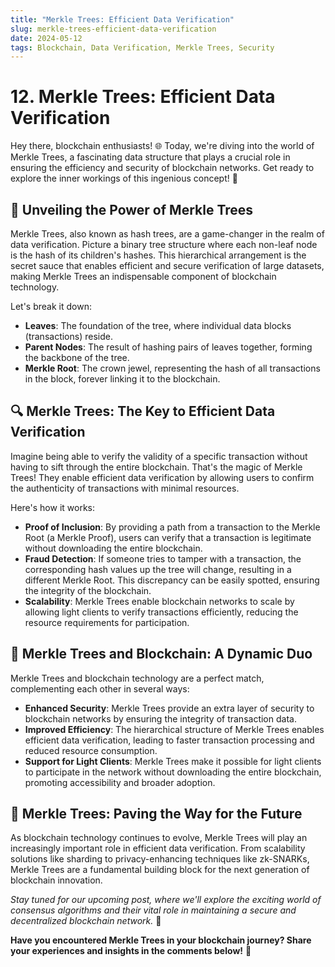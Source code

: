 ```yaml
---
title: "Merkle Trees: Efficient Data Verification"
slug: merkle-trees-efficient-data-verification
date: 2024-05-12
tags: Blockchain, Data Verification, Merkle Trees, Security
---
```


# 12. Merkle Trees: Efficient Data Verification

Hey there, blockchain enthusiasts! 🌐 Today, we're diving into the world of Merkle Trees, a fascinating data structure that plays a crucial role in ensuring the efficiency and security of blockchain networks. Get ready to explore the inner workings of this ingenious concept! 🚀

## 🌳 Unveiling the Power of Merkle Trees

Merkle Trees, also known as hash trees, are a game-changer in the realm of data verification. Picture a binary tree structure where each non-leaf node is the hash of its children's hashes. This hierarchical arrangement is the secret sauce that enables efficient and secure verification of large datasets, making Merkle Trees an indispensable component of blockchain technology.

Let's break it down:

- **Leaves**: The foundation of the tree, where individual data blocks (transactions) reside.
- **Parent Nodes**: The result of hashing pairs of leaves together, forming the backbone of the tree.
- **Merkle Root**: The crown jewel, representing the hash of all transactions in the block, forever linking it to the blockchain.

## 🔍 Merkle Trees: The Key to Efficient Data Verification

Imagine being able to verify the validity of a specific transaction without having to sift through the entire blockchain. That's the magic of Merkle Trees! They enable efficient data verification by allowing users to confirm the authenticity of transactions with minimal resources.

Here's how it works:

- **Proof of Inclusion**: By providing a path from a transaction to the Merkle Root (a Merkle Proof), users can verify that a transaction is legitimate without downloading the entire blockchain.
- **Fraud Detection**: If someone tries to tamper with a transaction, the corresponding hash values up the tree will change, resulting in a different Merkle Root. This discrepancy can be easily spotted, ensuring the integrity of the blockchain.
- **Scalability**: Merkle Trees enable blockchain networks to scale by allowing light clients to verify transactions efficiently, reducing the resource requirements for participation.

## 🔗 Merkle Trees and Blockchain: A Dynamic Duo

Merkle Trees and blockchain technology are a perfect match, complementing each other in several ways:

- **Enhanced Security**: Merkle Trees provide an extra layer of security to blockchain networks by ensuring the integrity of transaction data.
- **Improved Efficiency**: The hierarchical structure of Merkle Trees enables efficient data verification, leading to faster transaction processing and reduced resource consumption.
- **Support for Light Clients**: Merkle Trees make it possible for light clients to participate in the network without downloading the entire blockchain, promoting accessibility and broader adoption.

## 🚀 Merkle Trees: Paving the Way for the Future

As blockchain technology continues to evolve, Merkle Trees will play an increasingly important role in efficient data verification. From scalability solutions like sharding to privacy-enhancing techniques like zk-SNARKs, Merkle Trees are a fundamental building block for the next generation of blockchain innovation.

*Stay tuned for our upcoming post, where we'll explore the exciting world of consensus algorithms and their vital role in maintaining a secure and decentralized blockchain network.* 🤝

**Have you encountered Merkle Trees in your blockchain journey? Share your experiences and insights in the comments below!** 💬
